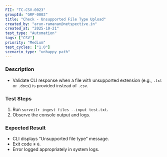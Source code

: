```yaml
---
FII: "TC-CSV-0023"
groupId: "GRP-0002"
title: "Check - Unsupported File Type Upload"
created_by: "arun-ramanan@netspective.in"
created_at: "2025-10-21"
test_type: "Automation"
tags: ["CSV"]
priority: "Medium"
test_cycles: ["1.0"]
scenario_type: "unhappy path"
---
```


### Description
- Validate CLI response when a file with unsupported extension (e.g., `.txt` or `.docx`) is provided instead of `.csv`.

### Test Steps
1. Run `surveilr ingest files --input test.txt`.  
2. Observe the console output and logs.  

### Expected Result
- CLI displays “Unsupported file type” message.  
- Exit code ≠ `0`.  
- Error logged appropriately in system logs.
